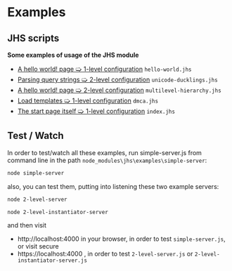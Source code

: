 # Examples
## JHS scripts
**Some examples of usage of the JHS module**
* [A hello world! page 🢡 1-level configuration](simple-server/wwwroot/hello-world.jhs) `hello-world.jhs`
* [Parsing query strings 🢡 2-level configuration](simple-server/wwwroot/unicode-ducklings.jhs) `unicode-ducklings.jhs`
* [A hello world! page 🢡 2-level configuration](simple-server/wwwroot/multilevel-hierarchy.jhs) `multilevel-hierarchy.jhs`
* [Load templates 🢡 1-level configuration](simple-server/wwwroot/dmca.jhs) `dmca.jhs`
* [The start page itself 🢡 1-level configuration](simple-server/wwwroot/index.jhs) `index.jhs`

## Test / Watch 
In order to test/watch all these examples, run simple-server.js from command line in the path `node_modules\jhs\examples\simple-server`:
```sh
node simple-server
```
also, you can test them, putting into listening these two example servers:
```sh
node 2-level-server
```
```sh
node 2-level-instantiator-server
```
and then visit
* http://localhost:4000  in your browser, in order to test `simple-server.js`, or visit secure
* https://localhost:4000 , in order to test `2-level-server.js` or `2-level-instantiator-server.js`

